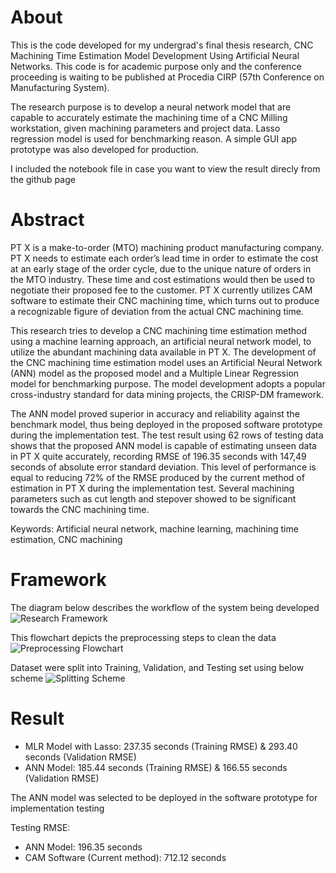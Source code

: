 # About
This is the code developed for my undergrad's final thesis research, CNC Machining Time Estimation Model Development Using Artificial Neural Networks. This code is for academic purpose only and the conference proceeding is waiting to be published at Procedia CIRP (57th Conference on Manufacturing System).

The research purpose is to develop a neural network model that are capable to accurately estimate the machining time of a CNC Milling workstation, given machining parameters and project data. Lasso regression model is used for benchmarking reason. A simple GUI app prototype was also developed for production.

I included the notebook file in case you want to view the result direcly from the github page

# Abstract
PT X is a make-to-order (MTO) machining product manufacturing company. PT X  needs to estimate each order’s lead time in order to estimate the cost at an early stage of the order cycle, due to the unique nature of orders in the MTO industry. These time and cost estimations would then be used to negotiate their proposed fee to the customer. PT X currently utilizes CAM software to estimate their CNC machining time, which turns out to produce a recognizable figure of deviation from the actual CNC machining time.

This research tries to develop a CNC machining time estimation method using a machine learning approach, an artificial neural network model, to utilize the abundant machining data available in PT X. The development of the CNC machining time estimation model uses an Artificial Neural Network (ANN) model as the proposed model and a Multiple Linear Regression model for benchmarking purpose. The model development adopts a  popular cross-industry standard for data mining projects, the CRISP-DM framework.

The ANN model proved superior in accuracy and reliability against the benchmark model, thus being deployed in the proposed software prototype during the implementation test. The test result using 62 rows of testing data shows that the proposed ANN model is capable of estimating unseen data in PT X quite accurately, recording RMSE of 196.35 seconds with 147,49 seconds of absolute error standard deviation. This level of performance is equal to reducing 72% of the RMSE produced by the current method of estimation in PT X during the implementation test. Several machining parameters such as cut length and stepover showed to be significant towards the CNC machining time.

Keywords: Artificial neural network, machine learning, machining time estimation, CNC machining

# Framework
The diagram below describes the workflow of the system being developed
![Research Framework](https://drive.google.com/uc?id=1dF2sxIQ7ru2ovrg30Fv_Z09rN3tRmpj8)

This flowchart depicts the preprocessing steps to clean the data
![Preprocessing Flowchart](https://drive.google.com/uc?id=1wfkyXSwlRIN3wJPDeRDlaAlgRStbeCXT)

Dataset were split into Training, Validation, and Testing set using below scheme
![Splitting Scheme](https://drive.google.com/uc?id=1iddoPe0qu5vGzk2hZvBsGdEUDzOK4lzm)

# Result
* MLR Model with Lasso: 237.35 seconds (Training RMSE) & 293.40 seconds (Validation RMSE)
* ANN Model: 185.44 seconds (Training RMSE) & 166.55 seconds (Validation RMSE)

The ANN model was selected to be deployed in the software prototype for implementation testing

Testing RMSE:
* ANN Model: 196.35 seconds
* CAM Software (Current method): 712.12 seconds
